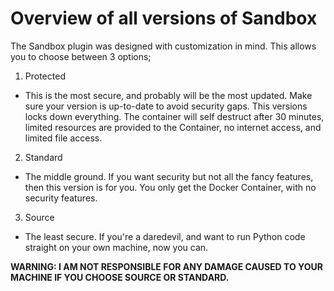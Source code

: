 # Overview of all versions of Sandbox

The Sandbox plugin was designed with customization in mind. This allows you to choose between 3 options;

1. Protected
  - This is the most secure, and probably will be the most updated. Make sure your version is up-to-date to avoid security gaps. This versions locks down everything. The container will self destruct after 30 minutes, limited resources are provided to the Container, no internet access, and limited file access.

2. Standard
  - The middle ground. If you want security but not all the fancy features, then this version is for you. You only get the Docker Container, with no security features.

3. Source
  - The least secure. If you're a daredevil, and want to run Python code straight on your own machine, now you can.

**WARNING: I AM NOT RESPONSIBLE FOR ANY DAMAGE CAUSED TO YOUR MACHINE IF YOU CHOOSE SOURCE OR STANDARD.**  
